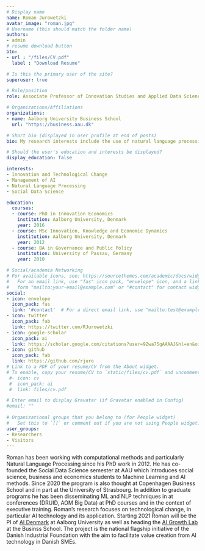 ```yaml
---
# Display name
name: Roman Jurowetzki
avatar_image: "roman.jpg"
# Username (this should match the folder name)
authors:
- admin
# resume download button
btn:
- url : "/files/CV.pdf"
  label : "Download Resume"

# Is this the primary user of the site?
superuser: true

# Role/position
role: Associate Professor of Innovation Studies and Applied Data Science

# Organizations/Affiliations
organizations:
- name: Aalborg University Business School
  url: "https://business.aau.dk"

# Short bio (displayed in user profile at end of posts)
bio: My research interests include the use of natural language processing in innovation research, application of AI technologies in business and industry

# Should the user's education and interests be displayed?
display_education: false

interests:
- Innovation and Technological Change
- Management of AI
- Natural Language Processing
- Social Data Science

education:
  courses:
  - course: PhD in Innovation Economics
    institution: Aalborg University, Denmark
    year: 2016
  - course: MSc Innovation, Knowledge and Economic Dynamics
    institution: Aalborg University, Denmark
    year: 2012
  - course: BA in Governance and Public Policy
    institution: University of Passau, Germany
    year: 2010

# Social/academia Networking
# For available icons, see: https://sourcethemes.com/academic/docs/widgets/#icons
#   For an email link, use "fas" icon pack, "envelope" icon, and a link in the
#   form "mailto:your-email@example.com" or "#contact" for contact widget.
social:
- icon: envelope
  icon_pack: fas
  link: '#contact'  # For a direct email link, use "mailto:test@example.org".
- icon: twitter
  icon_pack: fab
  link: https://twitter.com/RJurowetzki
- icon: google-scholar
  icon_pack: ai
  link: https://scholar.google.com/citations?user=9Zwa75gAAAAJ&hl=en&oi=ao
- icon: github
  icon_pack: fab
  link: https://github.com/rjuro
# Link to a PDF of your resume/CV from the About widget.
# To enable, copy your resume/CV to `static/files/cv.pdf` and uncomment the lines below.  
 #- icon: cv
 #  icon_pack: ai
 #  link: files/cv.pdf

# Enter email to display Gravatar (if Gravatar enabled in Config)
#email: ""
  
# Organizational groups that you belong to (for People widget)
#   Set this to `[]` or comment out if you are not using People widget.  
user_groups:
- Researchers
- Visitors
---
```

 
Roman has been working with computational methods and particularly Natural Language Processing since his PhD work in 2012. He has co-founded the Social Data Science semester at AAU which introduces social science, business and economics students to Machine Learning and AI methods. Since 2020 the program is also thought at Copenhagen Business School and in part at the University of Strasbourg. In addition to graduate programs he has been disseminating ML and NLP techniques in at conferences (DRUID, AOM Big Data) at PhD courses and in the context of executive training. Roman’s research focuses on technological change, in particular AI technology and its application.
Starting 2021 Roman will be the PI of [AI Denmark](http://aidenmark.dk/) at Aalborg University as well as heading the [AI Growth Lab](https://www.business.aau.dk/research/ai-growth-lab/) at the Businss School. The project is the national flagship initiative of the Danish Industrial Foundation with the aim to facilitate value creation from AI technology in Danish SMEs.